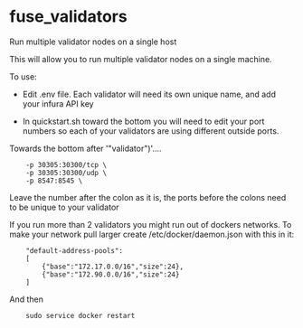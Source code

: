 # fuse_validators
Run multiple validator nodes on a single host


This will allow you to run multiple validator nodes on a single machine.

To use:
- Edit .env file. Each validator will need its own unique name, and add your infura API key

- In quickstart.sh toward the bottom you will need to edit your port numbers so each of your validators are using different outside ports.

Towards the bottom after '"validator")'....
```
    -p 30305:30300/tcp \
    -p 30305:30300/udp \
    -p 8547:8545 \
```
Leave the number after the colon as it is, the ports before the colons need to be unique to your validator


If you run more than 2 validators you might run out of dockers networks. To make your network pull larger create /etc/docker/daemon.json with this in it:

```
    "default-address-pools":
    [
        {"base":"172.17.0.0/16","size":24},
        {"base":"172.90.0.0/16","size":24}
    ]
``` 
And then 
    
```
    sudo service docker restart
```
